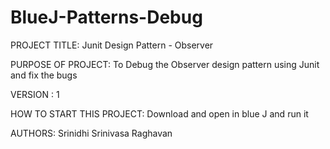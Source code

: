 # BlueJ-Patterns-Debug

PROJECT TITLE: Junit Design Pattern - Observer

PURPOSE OF PROJECT: To Debug the Observer design pattern using Junit and fix the bugs

VERSION : 1

HOW TO START THIS PROJECT: Download and open in blue J and run it

AUTHORS: Srinidhi Srinivasa Raghavan
